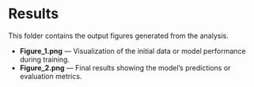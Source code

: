 # Results

This folder contains the output figures generated from the analysis.

- **Figure_1.png** — Visualization of the initial data or model performance during training.  
- **Figure_2.png** — Final results showing the model’s predictions or evaluation metrics.



